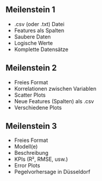 ## Meilenstein 1

*  .csv (oder .txt) Datei
*  Features als Spalten
*  Saubere Daten
  *  Logische Werte
  *  Komplette Datensätze 
  
## Meilenstein 2

*  Freies Format
*  Korrelationen zwischen Variablen
*  Scatter Plots
*  Neue Features (Spalten) als .csv
*  Verschiedene Plots
 

## Meilenstein 3

*  Freies Format
*  Modell(e)
*  Beschreibung
  *  KPIs (R², RMSE, usw.)
  *  Error Plots
*  Pegelvorhersage in Düsseldorf
